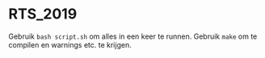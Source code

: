 # RTS_2019
Gebruik ``bash script.sh`` om alles in een keer te runnen.
Gebruik ``make`` om te compilen en warnings etc. te krijgen.